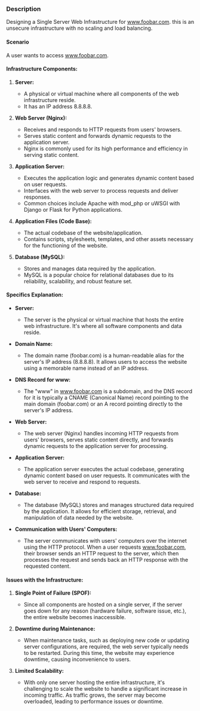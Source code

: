 ### Description
Designing a Single Server Web Infrastructure for www.foobar.com. this is an unsecure infrastructure with no scaling and load balancing.

#### Scenario
A user wants to access www.foobar.com.

#### Infrastructure Components:

1. **Server:**
   - A physical or virtual machine where all components of the web infrastructure reside.
   - It has an IP address 8.8.8.8.

2. **Web Server (Nginx):**
   - Receives and responds to HTTP requests from users' browsers.
   - Serves static content and forwards dynamic requests to the application server.
   - Nginx is commonly used for its high performance and efficiency in serving static content.

3. **Application Server:**
   - Executes the application logic and generates dynamic content based on user requests.
   - Interfaces with the web server to process requests and deliver responses.
   - Common choices include Apache with mod_php or uWSGI with Django or Flask for Python applications.

4. **Application Files (Code Base):**
   - The actual codebase of the website/application.
   - Contains scripts, stylesheets, templates, and other assets necessary for the functioning of the website.

5. **Database (MySQL):**
   - Stores and manages data required by the application.
   - MySQL is a popular choice for relational databases due to its reliability, scalability, and robust feature set.

#### Specifics Explanation:

- **Server:**
  - The server is the physical or virtual machine that hosts the entire web infrastructure. It's where all software components and data reside.

- **Domain Name:**
  - The domain name (foobar.com) is a human-readable alias for the server's IP address (8.8.8.8). It allows users to access the website using a memorable name instead of an IP address.

- **DNS Record for www:**
  - The "www" in www.foobar.com is a subdomain, and the DNS record for it is typically a CNAME (Canonical Name) record pointing to the main domain (foobar.com) or an A record pointing directly to the server's IP address.

- **Web Server:**
  - The web server (Nginx) handles incoming HTTP requests from users' browsers, serves static content directly, and forwards dynamic requests to the application server for processing.

- **Application Server:**
  - The application server executes the actual codebase, generating dynamic content based on user requests. It communicates with the web server to receive and respond to requests.

- **Database:**
  - The database (MySQL) stores and manages structured data required by the application. It allows for efficient storage, retrieval, and manipulation of data needed by the website.

- **Communication with Users' Computers:**
  - The server communicates with users' computers over the internet using the HTTP protocol. When a user requests www.foobar.com, their browser sends an HTTP request to the server, which then processes the request and sends back an HTTP response with the requested content.

#### Issues with the Infrastructure:

1. **Single Point of Failure (SPOF):**
   - Since all components are hosted on a single server, if the server goes down for any reason (hardware failure, software issue, etc.), the entire website becomes inaccessible.

2. **Downtime during Maintenance:**
   - When maintenance tasks, such as deploying new code or updating server configurations, are required, the web server typically needs to be restarted. During this time, the website may experience downtime, causing inconvenience to users.

3. **Limited Scalability:**
   - With only one server hosting the entire infrastructure, it's challenging to scale the website to handle a significant increase in incoming traffic. As traffic grows, the server may become overloaded, leading to performance issues or downtime.
